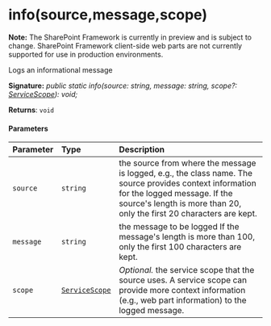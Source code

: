 # info(source,message,scope)
**Note:** The SharePoint Framework is currently in preview and is subject to change. SharePoint Framework client-side web parts are not currently supported for use in production environments.



Logs an informational message

**Signature:** _public static info(source: string, message: string, scope?: [ServiceScope](../sp-core-library/class/servicescope.md)): void;_

**Returns**: `void`





#### Parameters


| Parameter	   | Type    | Description |
|:-------------|:---------------|:------------|
| `source`    | `string` | the source from where the message is logged, e.g., the class name. The source provides context information for the logged message. If the source's length is more than 20, only the first 20 characters are kept. |
| `message`    | `string` | the message to be logged If the message's length is more than 100, only the first 100 characters are kept. |
| `scope`    | [`ServiceScope`](../sp-core-library/class/servicescope.md) | _Optional._ the service scope that the source uses. A service scope can provide more context information (e.g., web part information) to the logged message. |


